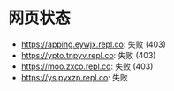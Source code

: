 # 网页状态
- https://apping.eywjx.repl.co: 失败 (403)
- https://ypto.tnpyv.repl.co: 失败 (403)
- https://moo.zxco.repl.co: 失败 (403)
- https://ys.pyxzp.repl.co: 失败
